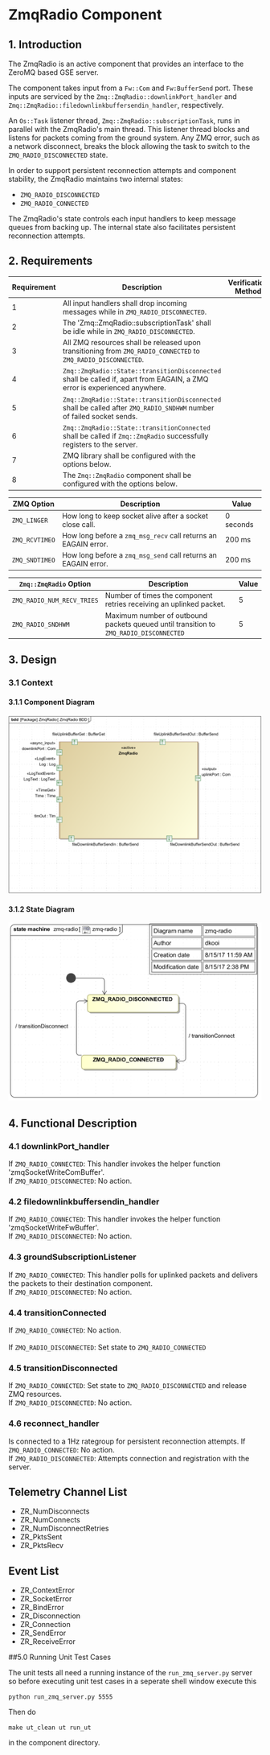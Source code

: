 
# ZmqRadio Component

## 1. Introduction

The ZmqRadio is an active component that provides an interface to the 
ZeroMQ based GSE server. 

The component takes input from a `Fw::Com` and `Fw:BufferSend` port.
These inputs are serviced by the `Zmq::ZmqRadio::downlinkPort_handler` and 
`Zmq::ZmqRadio::filedownlinkbuffersendin_handler`, respectively. 

An `Os::Task` listener thread, `Zmq::ZmqRadio::subscriptionTask`, runs in parallel with the ZmqRadio's main thread. This listener thread blocks and listens for packets coming from the ground system. Any ZMQ error, such as a
network disconnect, breaks the block allowing the task to switch to the
`ZMQ_RADIO_DISCONNECTED` state.

In order to support persistent reconnection attempts and component stability,
the ZmqRadio maintains two internal states:

- `ZMQ_RADIO_DISCONNECTED`
- `ZMQ_RADIO_CONNECTED`

The ZmqRadio's state controls each input handlers to keep message queues 
from backing up. The internal state also facilitates persistent reconnection
attempts. 


## 2. Requirements
Requirement | Description | Verification Method
----------- | ----------- | -------------------
1 | All input handlers shall drop incoming messages while in `ZMQ_RADIO_DISCONNECTED`. | 
2 | The 'Zmq::ZmqRadio::subscriptionTask' shall be idle while in `ZMQ_RADIO_DISCONNECTED`. |
3 | All ZMQ resources shall be released upon transitioning from `ZMQ_RADIO_CONNECTED` to `ZMQ_RADIO_DISCONNECTED`. | 
4 | `Zmq::ZmqRadio::State::transitionDisconnected` shall be called if, apart from EAGAIN, a ZMQ error is experienced anywhere. |
5 | `Zmq::ZmqRadio::State::transitionDisconnected` shall be called after `ZMQ_RADIO_SNDHWM` number of failed socket sends.
6 | `Zmq::ZmqRadio::State::transitionConnected` shall be called if `Zmq::ZmqRadio` successfully registers to the server. | 
7 | ZMQ library shall be configured with the options below. |
8 | The `Zmq::ZmqRadio` component shall be configured with the options below. |

ZMQ Option | Description |  Value 
---------- | ----------- | --------------
`ZMQ_LINGER` | How long to keep socket alive after a socket close call. | 0 seconds
`ZMQ_RCVTIMEO` | How long before a `zmq_msg_recv` call returns an EAGAIN error. | 200 ms 
`ZMQ_SNDTIMEO` | How long before a `zmq_msg_send` call returns an EAGAIN error. | 200 ms


`Zmq::ZmqRadio` Option | Description |  Value 
---------- | ----------- | --------------
`ZMQ_RADIO_NUM_RECV_TRIES` | Number of times the component retries receiving an uplinked packet. | 5
`ZMQ_RADIO_SNDHWM` | Maximum number of outbound packets queued until transition to `ZMQ_RADIO_DISCONNECTED` | 5

## 3. Design

### 3.1 Context

#### 3.1.1 Component Diagram

![ZmqRadioComponentDiagram](img/ZmqRadioBDD.png "ZmqRadioComponent") 

#### 3.1.2 State Diagram

![ZmqRadioStateDiagram](img/ZmqRadioState.png "ZmqRadioState") 

## 4. Functional Description

### 4.1 downlinkPort_handler 
If `ZMQ_RADIO_CONNECTED`:     This handler invokes the helper function 'zmqSocketWriteComBuffer'.<br>
If `ZMQ_RADIO_DISCONNECTED`:  No action.

### 4.2 filedownlinkbuffersendin_handler 
If `ZMQ_RADIO_CONNECTED`:     This handler invokes the helper function 'zmqSocketWriteFwBuffer'.<br>
If `ZMQ_RADIO_DISCONNECTED`:  No action.

### 4.3 groundSubscriptionListener 
If `ZMQ_RADIO_CONNECTED`:     This handler polls for uplinked packets and delivers the packets to their
                            destination component. <br> 
If `ZMQ_RADIO_DISCONNECTED`:  No action.

### 4.4 transitionConnected
If `ZMQ_RADIO_CONNECTED`:     No action. <br>                           
If `ZMQ_RADIO_DISCONNECTED`:  Set state to `ZMQ_RADIO_CONNECTED` 

### 4.5 transitionDisconnected
If `ZMQ_RADIO_CONNECTED`:     Set state to `ZMQ_RADIO_DISCONNECTED` and release ZMQ resources. <br> 
If `ZMQ_RADIO_DISCONNECTED`:  No action. 

### 4.6 reconnect_handler
Is connected to a 1Hz rategroup for persistent reconnection attempts.
If `ZMQ_RADIO_CONNECTED`:     No action. <br> 
If `ZMQ_RADIO_DISCONNECTED`:  Attempts connection and registration with the server.


## Telemetry Channel List
- ZR_NumDisconnects
- ZR_NumConnects
- ZR_NumDisconnectRetries
- ZR_PktsSent
- ZR_PktsRecv

## Event List
- ZR_ContextError
- ZR_SocketError
- ZR_BindError
- ZR_Disconnection
- ZR_Connection
- ZR_SendError
- ZR_ReceiveError


##5.0 Running Unit Test Cases

The unit tests all need a running instance of the `run_zmq_server.py` server so before executing unit test cases in a seperate shell window execute this

````
python run_zmq_server.py 5555
````

Then do

````
make ut_clean ut run_ut
````
in the component directory.
